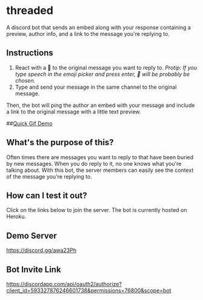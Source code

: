 # threaded
A discord bot that sends an embed along with your response containing a preview, author info, and a link to the message you're replying to.

## Instructions
1. React with a :speech_balloon: to the original message you want to reply to. *Protip: If you type speech in the emoji picker and press enter, :speech_balloon: will be probably be chosen.*
2. Type and send your message in the same channel to the original message.

Then, the bot will ping the author an embed with your message and include a link to the original message with a little text preview.

##[Quick Gif Demo](https://giant.gfycat.com/SpiritedActualKingsnake.webm)

## What's the purpose of this?
Often times there are messages you want to reply to that have been buried by new messages. When you do reply to it, no one knows what you're talking about.
With this bot, the server members can easily see the context of the message you're replying to.

## How can I test it out?
Click on the links below to join the server. The bot is currently hosted on Heroku.

## Demo Server
https://discord.gg/awa23Ph

## Bot Invite Link
https://discordapp.com/api/oauth2/authorize?client_id=593327876246601738&permissions=76800&scope=bot
